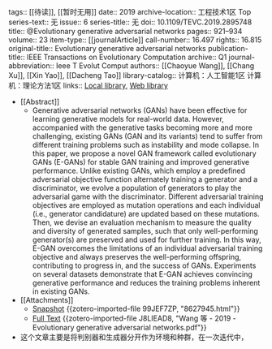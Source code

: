 tags:: [[待读]], [[暂时无用]]
date:: 2019
archive-location:: 工程技术1区 Top
series-text:: 无
issue:: 6
series-title:: 无
doi:: 10.1109/TEVC.2019.2895748
title:: @Evolutionary generative adversarial networks
pages:: 921–934
volume:: 23
item-type:: [[journalArticle]]
call-number:: 16.497
rights:: 16.815
original-title:: Evolutionary generative adversarial networks
publication-title:: IEEE Transactions on Evolutionary Computation
archive:: Q1
journal-abbreviation:: Ieee T Evolut Comput
authors:: [[Chaoyue Wang]], [[Chang Xu]], [[Xin Yao]], [[Dacheng Tao]]
library-catalog:: 计算机：人工智能1区  计算机：理论方法1区
links:: [Local library](zotero://select/library/items/WT9XWB6B), [Web library](https://www.zotero.org/users/8746250/items/WT9XWB6B)

- [[Abstract]]
	- Generative adversarial networks (GANs) have been effective for learning generative models for real-world data. However, accompanied with the generative tasks becoming more and more challenging, existing GANs (GAN and its variants) tend to suffer from different training problems such as instability and mode collapse. In this paper, we propose a novel GAN framework called evolutionary GANs (E-GANs) for stable GAN training and improved generative performance. Unlike existing GANs, which employ a predefined adversarial objective function alternately training a generator and a discriminator, we evolve a population of generators to play the adversarial game with the discriminator. Different adversarial training objectives are employed as mutation operations and each individual (i.e., generator candidature) are updated based on these mutations. Then, we devise an evaluation mechanism to measure the quality and diversity of generated samples, such that only well-performing generator(s) are preserved and used for further training. In this way, E-GAN overcomes the limitations of an individual adversarial training objective and always preserves the well-performing offspring, contributing to progress in, and the success of GANs. Experiments on several datasets demonstrate that E-GAN achieves convincing generative performance and reduces the training problems inherent in existing GANs.
- [[Attachments]]
	- [Snapshot](https://ieeexplore.ieee.org/abstract/document/8627945/) {{zotero-imported-file 99JEF7ZP, "8627945.html"}}
	- [Full Text](https://arxiv.org/pdf/1803.00657) {{zotero-imported-file J8LIEAD8, "Wang 等 - 2019 - Evolutionary generative adversarial networks.pdf"}}
- 这个文章主要是将判别器和生成器分开作为环境和种群，在一次迭代中，